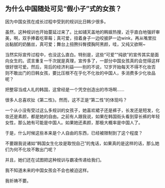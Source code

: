 ## 为什么中国随处可见“假小子”式的女孩？

因为中国女孩在成长过程中受到的规训比日韩少很多。

虽然，这种规训也开始蔓延过来了。比如铺天盖地的韩娱热搜，近乎直白地强奸审美，啊，双手捧着吃草莓；真可爱，扭着身子一边咬披萨一边wink，再从嘴里拉出黏腻的奶酪丝，真可爱；舞台上扭胯抖臀摸胸阿黑颜，哇，又纯又欲啊~

当然实际宣传过程中，也没这么直白。特别是，这些“可爱”“纯欲”的宣传其实是面向女生的。谎言重复一千次就是真理，宣传多了，一部分中国女孩真的会觉得这样很好很可爱。然后，背后的经济利益——别的不说，12岁开始每天不得不化妆否则不敢出门的日韩女孩，要比压根不在乎化不化妆的中国人，多消费多少化妆品呢？

把整容当成人礼的韩国，这曾经是一个凭空创造出的市场啊……

很多人总喜欢扯《第二性》。然而，这不正是“第二性”的体现吗？

一个从小没有受过这么多规训的女孩子，她喜欢裙子还是裤子，长发还是短发，化妆还是素颜，都是她的自由。之前有人跟我说，如果在韩国街头看到穿长裤的年轻女性，那么她有可能是中国人。如果她还素颜，那极大概率是中国人了。

于是，什么时候这些本来是个人自由的东西，已经被限制到了这个程度？

不要跟我说诸如“韩国女生化妆是取悦自己”的鬼话，如果真的是这样的话，那么她们为何不化妆不敢出门呢？

并且，她们还在试图把这种规训与霸凌传递给我们。

我不知道未来的中国女孩会不会也被迫这样。

我祈祷不要。